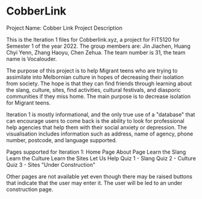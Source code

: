 # CobberLink

Project Name: Cobber Link 
Project Description

This is the Iteration 1 files for Cobberlink.xyz, a project for FIT5120 for Semester 1 of the year 2022. The group members are: Jin Jiachen, Huang Chyi Yenn, Zhang Haoyu, Chen Zehua. The team number is 31, the team name is Vocalouder.

The purpose of this project is to help Migrant teens who are trying to assimilate into Melbornian culture in hopes of decreasing their isolation from society. The hope is that they can find friends through learning about the slang, culture, sites, find activities, cultural festivals, and diasporic communities if they miss home. The main purpose is to decrease isolation for Migrant teens.

Iteration 1 is mostly informational, and the only true use of a "database" that can encourage users to come back is the ability to look for professional help agencies that help them with their social anxiety or depression. The visualisation includes information such as address, name of agency, phone number, postcode, and language supported.

Pages supported for Iteration 1:
Home Page
About Page
Learn the Slang
Learn the Culture
Learn the Sites
Let Us Help
Quiz 1 - Slang
Quiz 2 - Culture
Quiz 3 - Sites
"Under Construction"

Other pages are not available yet even though there may be raised buttons that indicate that the user may enter it. The user will be led to an under construction page.
